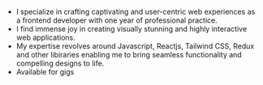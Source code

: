 - I specialize in crafting captivating and user-centric web experiences as a frontend developer with one year of professional practice.
- I find immense joy in creating visually stunning and highly interactive web applications.
- My expertise revolves around Javascript, Reactjs, Tailwind CSS, Redux and other libiraries enabling me to bring seamless functionality and compelling designs to life.
- Available for gigs


